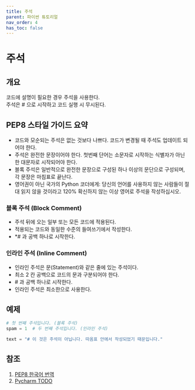```yaml
---
title: 주석
parent: 파이썬 튜토리얼
nav_order: 4
has_toc: false
---
```


# 주석  

## 개요  
코드에 설명이 필요한 경우 주석을 사용한다.  
주석은 # 으로 시작하고 코드 실행 시 무시된다.  

## PEP8 스타일 가이드 요약  
* 코드와 모순되는 주석은 없는 것보다 나쁘다. 코드가 변경될 때 주석도 업데이트 되어야 한다.
* 주석은 완전한 문장이어야 한다. 첫번째 단어는 소문자로 시작하는 식별자가 아닌 한 대문자로 시작되어야 한다.
* 블록 주석은 일반적으로 완전한 문장으로 구성된 하나 이상의 문단으로 구성되며, 각 문장은 마침표로 끝난다.
* 영어권이 아닌 국가의 Python 코더에게: 당신의 언어를 사용하지 않는 사람들이 절대 읽지 않을 것이라고 120% 확신하지 않는 이상 영어로 주석을 작성하십시오.

### 블록 주석 (Block Comment)  
* 주석 뒤에 오는 일부 또는 모든 코드에 적용된다.
* 적용되는 코드와 동일한 수준의 들여쓰기에서 작성한다.
* *\# 과 공백 하나로 시작한다.

### 인라인 주석 (Inline Comment)  
* 인라인 주석은 문(Statement)와 같은 줄에 있는 주석이다.
* 최소 2 칸 공백으로 코드의 문과 구분되어야 한다.
* \# 과 공백 하나로 시작한다.
* 인라인 주석은 최소한으로 사용한다.

## 예제  
```python
# 첫 번째 주석입니다. (블록 주석)
spam = 1  # 두 번째 주석입니다. (인라인 주석)

text = "# 이 것은 주석이 아닙니다. 따옴표 안에서 작성되었기 때문입니다."
```

## 참조  
1. [PEP8 한국어 번역](https://zerosheepmoo.github.io/pep8-in-korean/doc/comments.html)
2. [Pycharm TODO](https://www.jetbrains.com/help/pycharm/using-todo.html)
